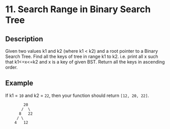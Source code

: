 # 11. Search Range in Binary Search Tree

## Description

Given two values k1 and k2 (where k1 < k2) and a root pointer to a Binary Search Tree. Find all the keys of tree in range k1 to k2. i.e. print all x such that k1<=x<=k2 and x is a key of given BST. Return all the keys in ascending order.

## Example

If k1 = `10` and k2 = `22`, then your function should return `[12, 20, 22]`.

```
        20
       /  \
      8   22
     / \
    4   12
```